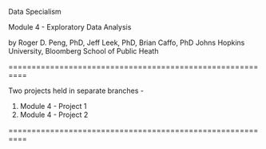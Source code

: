 Data Specialism

Module 4 - Exploratory Data Analysis

by Roger D. Peng, PhD, Jeff Leek, PhD, Brian Caffo, PhD
Johns Hopkins University, Bloomberg School of Public Heath

==========================================================


Two projects held in separate branches - 

1. Module 4 - Project 1
2. Module 4 - Project 2


==========================================================


